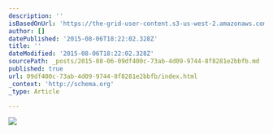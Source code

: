 ```yaml
---
description: ''
isBasedOnUrl: 'https://the-grid-user-content.s3-us-west-2.amazonaws.com/8bc043a6-3599-4497-a843-535a404beb69.png'
author: []
datePublished: '2015-08-06T18:22:02.328Z'
title: ''
dateModified: '2015-08-06T18:22:02.328Z'
sourcePath: _posts/2015-08-06-09df400c-73ab-4d09-9744-8f8281e2bbfb.md
published: true
url: 09df400c-73ab-4d09-9744-8f8281e2bbfb/index.html
_context: 'http://schema.org'
_type: Article

---
```

![](https://the-grid-user-content.s3-us-west-2.amazonaws.com/8bc043a6-3599-4497-a843-535a404beb69.png)